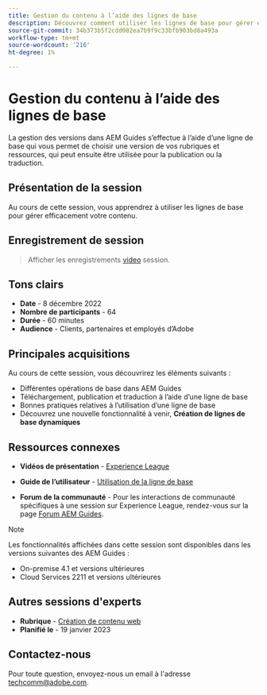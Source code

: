 ```yaml
---
title: Gestion du contenu à l’aide des lignes de base
description: Découvrez comment utiliser les lignes de base pour gérer efficacement votre contenu.
source-git-commit: 34b373b5f2cdd082ea7b9f9c33bfb903bd8a493a
workflow-type: tm+mt
source-wordcount: '216'
ht-degree: 1%

---
```


# Gestion du contenu à l’aide des lignes de base

La gestion des versions dans AEM Guides s’effectue à l’aide d’une ligne de base qui vous permet de choisir une version de vos rubriques et ressources, qui peut ensuite être utilisée pour la publication ou la traduction.

## Présentation de la session

Au cours de cette session, vous apprendrez à utiliser les lignes de base pour gérer efficacement votre contenu.

## Enregistrement de session

>Afficher les enregistrements [video](https://video.tv.adobe.com/v/3414172/version-management-release-management-baseline?quality=12&learn=on) session.

## Tons clairs

- **Date** - 8 décembre 2022
- **Nombre de participants** - 64
- **Durée** - 60 minutes
- **Audience** - Clients, partenaires et employés d’Adobe

## Principales acquisitions

Au cours de cette session, vous découvrirez les éléments suivants :
- Différentes opérations de base dans AEM Guides
- Téléchargement, publication et traduction à l’aide d’une ligne de base
- Bonnes pratiques relatives à l’utilisation d’une ligne de base
- Découvrez une nouvelle fonctionnalité à venir, **Création de lignes de base dynamiques**

## Ressources connexes

- **Vidéos de présentation** -  [Experience League](https://experienceleague.adobe.com/docs/experience-manager-guides-learn/videos/advanced-user-guide/overview.html?lang=en)

- **Guide de l’utilisateur** - [Utilisation de la ligne de base](https://help.adobe.com/en_US/xml-documentation-for-adobe-experience-manager/index.html#t=DXML-master-map%2Fgenerate-output-use-baseline-for-publishing.html)

- **Forum de la communauté** - Pour les interactions de communauté spécifiques à une session sur Experience League, rendez-vous sur la page [Forum AEM Guides](https://experienceleaguecommunities.adobe.com/t5/experience-manager-guides/bd-p/xml-documentation-discussions).

>[!NOTE]
>
>Les fonctionnalités affichées dans cette session sont disponibles dans les versions suivantes des AEM Guides :
> - On-premise 4.1 et versions ultérieures
> - Cloud Services 2211 et versions ultérieures


## Autres sessions d&#39;experts

- **Rubrique** - [Création de contenu web](webbased-authoring-jan2023.md)
- **Planifié le** - 19 janvier 2023

## Contactez-nous

Pour toute question, envoyez-nous un email à l&#39;adresse techcomm@adobe.com.
